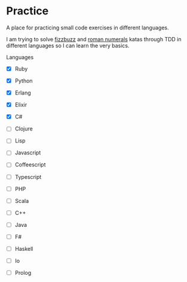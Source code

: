# Practice
A place for practicing small code exercises in different languages.

I am trying to solve [fizzbuzz](http://codingdojo.org/cgi-bin/index.pl?KataFizzBuzz) and [roman numerals](http://codingdojo.org/cgi-bin/index.pl?KataRomanNumerals) katas through TDD in different languages so I can learn the very basics.


Languages
- [X] Ruby
- [X] Python
- [X] Erlang
- [X] Elixir
- [X] C#
- [ ] Clojure
- [ ] Lisp
- [ ] Javascript
- [ ] Coffeescript
- [ ] Typescript
- [ ] PHP
- [ ] Scala
- [ ] C++
- [ ] Java
- [ ] F#
- [ ] Haskell
- [ ] Io
- [ ] Prolog

